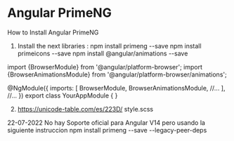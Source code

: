 #   Angular PrimeNG


How to Install Angular PrimeNG
1.  Install the next libraries :
    npm install primeng --save
    npm install primeicons --save
    npm install @angular/animations --save


import {BrowserModule} from '@angular/platform-browser';
import {BrowserAnimationsModule} from '@angular/platform-browser/animations';

@NgModule({
    imports: [
        BrowserModule,
        BrowserAnimationsModule,
        //...
    ],
    //...
})
export class YourAppModule { }

2. https://unicode-table.com/es/223D/ style.scss

22-07-2022 No hay Soporte oficial para Angular V14 pero usando la siguiente instruccion
npm install primeng --save --legacy-peer-deps


